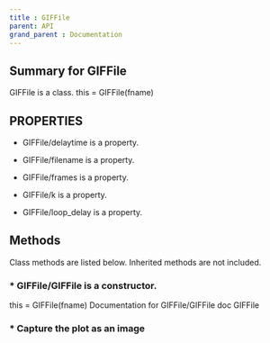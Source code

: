 ```yaml
---
title : GIFFile
parent: API
grand_parent : Documentation
---
```

## Summary for GIFFile
GIFFile is a class.
this = GIFFile(fname)
## PROPERTIES
* GIFFile/delaytime is a property.

* GIFFile/filename is a property.

* GIFFile/frames is a property.

* GIFFile/k is a property.

* GIFFile/loop_delay is a property.

## Methods
Class methods are listed below. Inherited methods are not included.
### * GIFFile/GIFFile is a constructor.
this = GIFFile(fname)
Documentation for GIFFile/GIFFile
doc GIFFile

### * Capture the plot as an image

